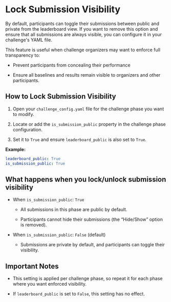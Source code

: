 # Lock Submission Visibility

By default, participants can toggle their submissions between public and private from the leaderboard view. If you want to remove this option and ensure that all submissions are always visible, you can configure it in your challenge's YAML file.

This feature is useful when challenge organizers may want to enforce full transparency to:
- Prevent participants from concealing their performance

- Ensure all baselines and results remain visible to organizers and other participants.

## How to Lock Submission Visibility

1. Open your `challenge_config.yaml` file for the challenge phase you want to modify.

2. Locate or add the `is_submission_public` property in the challenge phase configuration.

3. Set it to `True` and ensure `leaderboard_public` is also set to `True`.

**Example:**

```yaml
leaderboard_public: True
is_submission_public: True
```

## What happens when you lock/unlock submission visibility

- When `is_submission_public`: `True`

  - All submissions in this phase are public by default.

  - Participants cannot hide their submissions (the “Hide/Show” option is removed).

- When `is_submission_public`: `False` (default)

  - Submissions are private by default, and participants can toggle their visibility.

## Important Notes

- This setting is applied per challenge phase, so repeat it for each phase where you want enforced visibility.

- If `leaderboard_public` is set to `False`, this setting has no effect.